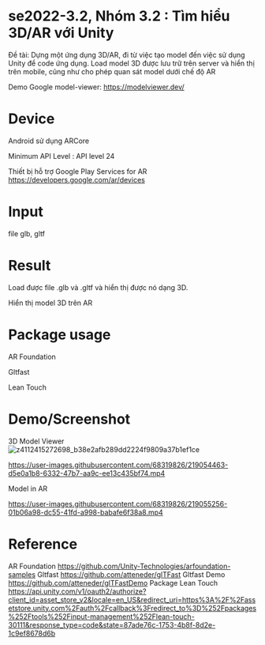 # se2022-3.2, Nhóm 3.2 : Tìm hiểu 3D/AR với Unity

Đề tài: Dựng một ứng dụng 3D/AR, đi từ việc tạo model đến việc sử dụng Unity để code ứng dụng. Load model 3D được lưu trữ trên server và hiển thị trên mobile, cũng như cho phép quan sát model dưới chế độ AR

Demo Google model-viewer: https://modelviewer.dev/

# Device

Android sử dụng ARCore

Minimum API Level : API level 24

Thiết bị hỗ trợ Google Play Services for AR https://developers.google.com/ar/devices

# Input

file glb, gltf

# Result

Load được file .glb và .gltf và hiển thị được nó dạng 3D.

Hiển thị model 3D trên AR

# Package usage

AR Foundation

Gltfast

Lean Touch

# Demo/Screenshot

3D Model Viewer
![z4112415272698_b38e2afb289dd2224f9809a37b1ef1ce](https://user-images.githubusercontent.com/68319826/219054229-46124c61-97fb-4e15-aa7c-6efa6e941b5b.jpg)

https://user-images.githubusercontent.com/68319826/219054463-d5e0a1b8-6332-47b7-aa9c-ee13c435bf74.mp4

Model in AR

https://user-images.githubusercontent.com/68319826/219055256-01b06a98-dc55-41fd-a998-babafe6f38a8.mp4

# Reference

AR Foundation
https://github.com/Unity-Technologies/arfoundation-samples
Gltfast
https://github.com/atteneder/glTFast
Gltfast Demo
https://github.com/atteneder/glTFastDemo
Package Lean Touch
https://api.unity.com/v1/oauth2/authorize?client_id=asset_store_v2&locale=en_US&redirect_uri=https%3A%2F%2Fassetstore.unity.com%2Fauth%2Fcallback%3Fredirect_to%3D%252Fpackages%252Ftools%252Finput-management%252Flean-touch-30111&response_type=code&state=87ade76c-1753-4b8f-8d2e-1c9ef8678d6b
